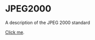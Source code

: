 # JPEG2000
A description of the JPEG 2000 standard

[Click me](https://vicente-gonzalez-ruiz.github.io/JPEG2000/).
